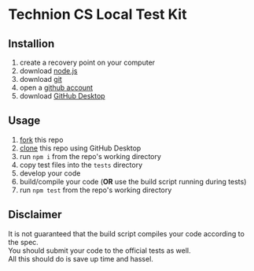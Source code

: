 # Technion CS Local Test Kit
 
## Installion
1. create a recovery point on your computer
2. download [node.js](https://nodejs.org/en/download/)
3. download [git](https://git-scm.com/downloads)
4. open a [github account](https://github.com/)
5. download [GitHub Desktop](https://desktop.github.com/)

## Usage
1. [fork](https://docs.github.com/en/get-started/quickstart/fork-a-repo) this repo
2. [clone](https://docs.github.com/en/repositories/creating-and-managing-repositories/cloning-a-repository) this repo using GitHub Desktop
3. run `npm i` from the repo's working directory
4. copy test files into the `tests` directory
5. develop your code
6. build/compile your code (**OR** use the build script running during tests)
7. run `npm test` from the repo's working directory 

## Disclaimer
It is not guaranteed that the build script compiles your code according to the spec.\
You should submit your code to the official tests as well.\
All this should do is save up time and hassel.
